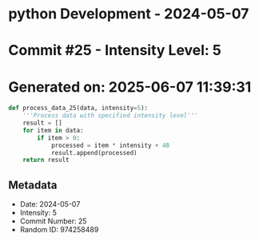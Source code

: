 ﻿# python Development - 2024-05-07
# Commit #25 - Intensity Level: 5
# Generated on: 2025-06-07 11:39:31
```python
def process_data_25(data, intensity=5):
    '''Process data with specified intensity level'''
    result = []
    for item in data:
        if item > 0:
            processed = item * intensity + 48
            result.append(processed)
    return result
```
## Metadata
- Date: 2024-05-07
- Intensity: 5
- Commit Number: 25
- Random ID: 974258489
